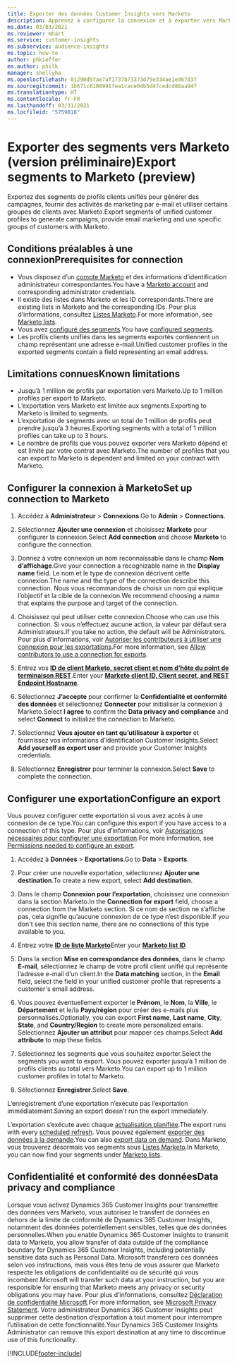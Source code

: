 ```yaml
---
title: Exporter des données Customer Insights vers Marketo
description: Apprenez à configurer la connexion et à exporter vers Marketo.
ms.date: 03/03/2021
ms.reviewer: mhart
ms.service: customer-insights
ms.subservice: audience-insights
ms.topic: how-to
author: phkieffer
ms.author: philk
manager: shellyha
ms.openlocfilehash: 01290d5fae7af1737b73373d75e334ae1ed67d37
ms.sourcegitcommit: 1b671c6100991fea1cace04b5d4fcedcd88aa94f
ms.translationtype: HT
ms.contentlocale: fr-FR
ms.lasthandoff: 03/31/2021
ms.locfileid: "5759818"
---
```

# <a name="export-segments-to-marketo-preview"></a><span data-ttu-id="84a71-103">Exporter des segments vers Marketo (version préliminaire)</span><span class="sxs-lookup"><span data-stu-id="84a71-103">Export segments to Marketo (preview)</span></span>

<span data-ttu-id="84a71-104">Exportez des segments de profils clients unifiés pour générer des campagnes, fournir des activités de marketing par e-mail et utiliser certains groupes de clients avec Marketo.</span><span class="sxs-lookup"><span data-stu-id="84a71-104">Export segments of unified customer profiles to generate campaigns, provide email marketing and use specific groups of customers with Marketo.</span></span>

## <a name="prerequisites-for-connection"></a><span data-ttu-id="84a71-105">Conditions préalables à une connexion</span><span class="sxs-lookup"><span data-stu-id="84a71-105">Prerequisites for connection</span></span>

-   <span data-ttu-id="84a71-106">Vous disposez d’un [compte Marketo](https://login.marketo.com/) et des informations d’identification administrateur correspondantes.</span><span class="sxs-lookup"><span data-stu-id="84a71-106">You have a [Marketo account](https://login.marketo.com/) and corresponding administrator credentials.</span></span>
-   <span data-ttu-id="84a71-107">Il existe des listes dans Marketo et les ID correspondants.</span><span class="sxs-lookup"><span data-stu-id="84a71-107">There are existing lists in Marketo and the corresponding IDs.</span></span> <span data-ttu-id="84a71-108">Pour plus d’informations, consultez [Listes Marketo](https://docs.marketo.com/display/public/DOCS/Understanding+Static+Lists).</span><span class="sxs-lookup"><span data-stu-id="84a71-108">For more information, see [Marketo lists](https://docs.marketo.com/display/public/DOCS/Understanding+Static+Lists).</span></span>
-   <span data-ttu-id="84a71-109">Vous avez [configuré des segments](segments.md).</span><span class="sxs-lookup"><span data-stu-id="84a71-109">You have [configured segments](segments.md).</span></span>
-   <span data-ttu-id="84a71-110">Les profils clients unifiés dans les segments exportés contiennent un champ représentant une adresse e-mail.</span><span class="sxs-lookup"><span data-stu-id="84a71-110">Unified customer profiles in the exported segments contain a field representing an email address.</span></span>

## <a name="known-limitations"></a><span data-ttu-id="84a71-111">Limitations connues</span><span class="sxs-lookup"><span data-stu-id="84a71-111">Known limitations</span></span>

- <span data-ttu-id="84a71-112">Jusqu’à 1 million de profils par exportation vers Marketo.</span><span class="sxs-lookup"><span data-stu-id="84a71-112">Up to 1 million profiles per export to Marketo.</span></span>
- <span data-ttu-id="84a71-113">L’exportation vers Marketo est limitée aux segments.</span><span class="sxs-lookup"><span data-stu-id="84a71-113">Exporting to Marketo is limited to segments.</span></span>
- <span data-ttu-id="84a71-114">L’exportation de segments avec un total de 1 million de profils peut prendre jusqu’à 3 heures.</span><span class="sxs-lookup"><span data-stu-id="84a71-114">Exporting segments with a total of 1 million profiles can take up to 3 hours.</span></span> 
- <span data-ttu-id="84a71-115">Le nombre de profils que vous pouvez exporter vers Marketo dépend et est limité par votre contrat avec Marketo.</span><span class="sxs-lookup"><span data-stu-id="84a71-115">The number of profiles that you can export to Marketo is dependent and limited on your contract with Marketo.</span></span>

## <a name="set-up-connection-to-marketo"></a><span data-ttu-id="84a71-116">Configurer la connexion à Marketo</span><span class="sxs-lookup"><span data-stu-id="84a71-116">Set up connection to Marketo</span></span>

1. <span data-ttu-id="84a71-117">Accédez à **Administrateur** > **Connexions**.</span><span class="sxs-lookup"><span data-stu-id="84a71-117">Go to **Admin** > **Connections**.</span></span>

1. <span data-ttu-id="84a71-118">Sélectionnez **Ajouter une connexion** et choisissez **Marketo** pour configurer la connexion.</span><span class="sxs-lookup"><span data-stu-id="84a71-118">Select **Add connection** and choose **Marketo** to configure the connection.</span></span>

1. <span data-ttu-id="84a71-119">Donnez à votre connexion un nom reconnaissable dans le champ **Nom d’affichage**.</span><span class="sxs-lookup"><span data-stu-id="84a71-119">Give your connection a recognizable name in the **Display name** field.</span></span> <span data-ttu-id="84a71-120">Le nom et le type de connexion décrivent cette connexion.</span><span class="sxs-lookup"><span data-stu-id="84a71-120">The name and the type of the connection describe this connection.</span></span> <span data-ttu-id="84a71-121">Nous vous recommandons de choisir un nom qui explique l’objectif et la cible de la connexion.</span><span class="sxs-lookup"><span data-stu-id="84a71-121">We recommend choosing a name that explains the purpose and target of the connection.</span></span>

1. <span data-ttu-id="84a71-122">Choisissez qui peut utiliser cette connexion.</span><span class="sxs-lookup"><span data-stu-id="84a71-122">Choose who can use this connection.</span></span> <span data-ttu-id="84a71-123">Si vous n’effectuez aucune action, la valeur par défaut sera Administrateurs.</span><span class="sxs-lookup"><span data-stu-id="84a71-123">If you take no action, the default will be Administrators.</span></span> <span data-ttu-id="84a71-124">Pour plus d’informations, voir [Autoriser les contributeurs à utiliser une connexion pour les exportations](connections.md#allow-contributors-to-use-a-connection-for-exports).</span><span class="sxs-lookup"><span data-stu-id="84a71-124">For more information, see [Allow contributors to use a connection for exports](connections.md#allow-contributors-to-use-a-connection-for-exports).</span></span>

1. <span data-ttu-id="84a71-125">Entrez vos **[ID de client Marketo, secret client et nom d’hôte du point de terminaison REST](https://developers.marketo.com/rest-api/authentication/)**.</span><span class="sxs-lookup"><span data-stu-id="84a71-125">Enter your **[Marketo client ID, Client secret, and REST Endpoint Hostname](https://developers.marketo.com/rest-api/authentication/)**.</span></span>

1. <span data-ttu-id="84a71-126">Sélectionnez **J’accepte** pour confirmer la **Confidentialité et conformité des données** et sélectionnez **Connecter** pour initialiser la connexion à Marketo.</span><span class="sxs-lookup"><span data-stu-id="84a71-126">Select **I agree** to confirm the **Data privacy and compliance** and select **Connect** to initialize the connection to Marketo.</span></span>

1. <span data-ttu-id="84a71-127">Sélectionnez **Vous ajouter en tant qu’utilisateur à exporter** et fournissez vos informations d’identification Customer Insights.</span><span class="sxs-lookup"><span data-stu-id="84a71-127">Select **Add yourself as export user** and provide your Customer Insights credentials.</span></span>

1. <span data-ttu-id="84a71-128">Sélectionnez **Enregistrer** pour terminer la connexion.</span><span class="sxs-lookup"><span data-stu-id="84a71-128">Select **Save** to complete the connection.</span></span>

## <a name="configure-an-export"></a><span data-ttu-id="84a71-129">Configurer une exportation</span><span class="sxs-lookup"><span data-stu-id="84a71-129">Configure an export</span></span>

<span data-ttu-id="84a71-130">Vous pouvez configurer cette exportation si vous avez accès à une connexion de ce type.</span><span class="sxs-lookup"><span data-stu-id="84a71-130">You can configure this export if you have access to a connection of this type.</span></span> <span data-ttu-id="84a71-131">Pour plus d’informations, voir [Autorisations nécessaires pour configurer une exportation](export-destinations.md#set-up-a-new-export).</span><span class="sxs-lookup"><span data-stu-id="84a71-131">For more information, see [Permissions needed to configure an export](export-destinations.md#set-up-a-new-export).</span></span>

1. <span data-ttu-id="84a71-132">Accédez à **Données** > **Exportations**.</span><span class="sxs-lookup"><span data-stu-id="84a71-132">Go to **Data** > **Exports**.</span></span>

1. <span data-ttu-id="84a71-133">Pour créer une nouvelle exportation, sélectionnez **Ajouter une destination**.</span><span class="sxs-lookup"><span data-stu-id="84a71-133">To create a new export, select **Add destination**.</span></span>

1. <span data-ttu-id="84a71-134">Dans le champ **Connexion pour l’exportation**, choisissez une connexion dans la section Marketo.</span><span class="sxs-lookup"><span data-stu-id="84a71-134">In the **Connection for export** field, choose a connection from the Marketo section.</span></span> <span data-ttu-id="84a71-135">Si ce nom de section ne s’affiche pas, cela signifie qu’aucune connexion de ce type n’est disponible.</span><span class="sxs-lookup"><span data-stu-id="84a71-135">If you don't see this section name, there are no connections of this type available to you.</span></span>

1. <span data-ttu-id="84a71-136">Entrez votre **[ID de liste Marketo](https://docs.marketo.com/display/public/DOCS/Understanding+Static+Lists)**</span><span class="sxs-lookup"><span data-stu-id="84a71-136">Enter your **[Marketo list ID](https://docs.marketo.com/display/public/DOCS/Understanding+Static+Lists)**</span></span> 

1. <span data-ttu-id="84a71-137">Dans la section **Mise en correspondance des données**, dans le champ **E-mail**, sélectionnez le champ de votre profil client unifié qui représente l’adresse e-mail d’un client.</span><span class="sxs-lookup"><span data-stu-id="84a71-137">In the **Data matching** section, in the **Email** field, select the field in your unified customer profile that represents a customer's email address.</span></span> 

1. <span data-ttu-id="84a71-138">Vous pouvez éventuellement exporter le **Prénom**, le **Nom**, la **Ville**, le **Département** et le/la **Pays/région** pour créer des e-mails plus personnalisés.</span><span class="sxs-lookup"><span data-stu-id="84a71-138">Optionally, you can export **First name**, **Last name**, **City**, **State**, and **Country/Region**  to create more personalized emails.</span></span> <span data-ttu-id="84a71-139">Sélectionnez **Ajouter un attribut** pour mapper ces champs.</span><span class="sxs-lookup"><span data-stu-id="84a71-139">Select **Add attribute** to map these fields.</span></span>

1. <span data-ttu-id="84a71-140">Sélectionnez les segments que vous souhaitez exporter.</span><span class="sxs-lookup"><span data-stu-id="84a71-140">Select the segments you want to export.</span></span> <span data-ttu-id="84a71-141">Vous pouvez exporter jusqu’à 1 million de profils clients au total vers Marketo.</span><span class="sxs-lookup"><span data-stu-id="84a71-141">You can export up to 1 million customer profiles in total to Marketo.</span></span>

1. <span data-ttu-id="84a71-142">Sélectionnez **Enregistrer**.</span><span class="sxs-lookup"><span data-stu-id="84a71-142">Select **Save**.</span></span>

<span data-ttu-id="84a71-143">L’enregistrement d’une exportation n’exécute pas l’exportation immédiatement.</span><span class="sxs-lookup"><span data-stu-id="84a71-143">Saving an export doesn't run the export immediately.</span></span>

<span data-ttu-id="84a71-144">L’exportation s’exécute avec chaque [actualisation planifiée](system.md#schedule-tab).</span><span class="sxs-lookup"><span data-stu-id="84a71-144">The export runs with every [scheduled refresh](system.md#schedule-tab).</span></span> <span data-ttu-id="84a71-145">Vous pouvez également [exporter des données à la demande](export-destinations.md#run-exports-on-demand).</span><span class="sxs-lookup"><span data-stu-id="84a71-145">You can also [export data on demand](export-destinations.md#run-exports-on-demand).</span></span> <span data-ttu-id="84a71-146">Dans Marketo, vous trouverez désormais vos segments sous [Listes Marketo](ttps://docs.marketo.com/display/public/DOCS/Understanding+Static+Lists).</span><span class="sxs-lookup"><span data-stu-id="84a71-146">In Marketo, you can now find your segments under [Marketo lists](ttps://docs.marketo.com/display/public/DOCS/Understanding+Static+Lists).</span></span>


## <a name="data-privacy-and-compliance"></a><span data-ttu-id="84a71-147">Confidentialité et conformité des données</span><span class="sxs-lookup"><span data-stu-id="84a71-147">Data privacy and compliance</span></span>

<span data-ttu-id="84a71-148">Lorsque vous activez Dynamics 365 Customer Insights pour transmettre des données vers Marketo, vous autorisez le transfert de données en dehors de la limite de conformité de Dynamics 365 Customer Insights, notamment des données potentiellement sensibles, telles que des données personnelles.</span><span class="sxs-lookup"><span data-stu-id="84a71-148">When you enable Dynamics 365 Customer Insights to transmit data to Marketo, you allow transfer of data outside of the compliance boundary for Dynamics 365 Customer Insights, including potentially sensitive data such as Personal Data.</span></span> <span data-ttu-id="84a71-149">Microsoft transférera ces données selon vos instructions, mais vous êtes tenu de vous assurer que Marketo respecte les obligations de confidentialité ou de sécurité qui vous incombent.</span><span class="sxs-lookup"><span data-stu-id="84a71-149">Microsoft will transfer such data at your instruction, but you are responsible for ensuring that Marketo meets any privacy or security obligations you may have.</span></span> <span data-ttu-id="84a71-150">Pour plus d’informations, consultez [Déclaration de confidentialité Microsoft](https://go.microsoft.com/fwlink/?linkid=396732).</span><span class="sxs-lookup"><span data-stu-id="84a71-150">For more information, see [Microsoft Privacy Statement](https://go.microsoft.com/fwlink/?linkid=396732).</span></span>
<span data-ttu-id="84a71-151">Votre administrateur Dynamics 365 Customer Insights peut supprimer cette destination d’exportation à tout moment pour interrompre l’utilisation de cette fonctionnalité.</span><span class="sxs-lookup"><span data-stu-id="84a71-151">Your Dynamics 365 Customer Insights Administrator can remove this export destination at any time to discontinue use of this functionality.</span></span>


[!INCLUDE[footer-include](../includes/footer-banner.md)]